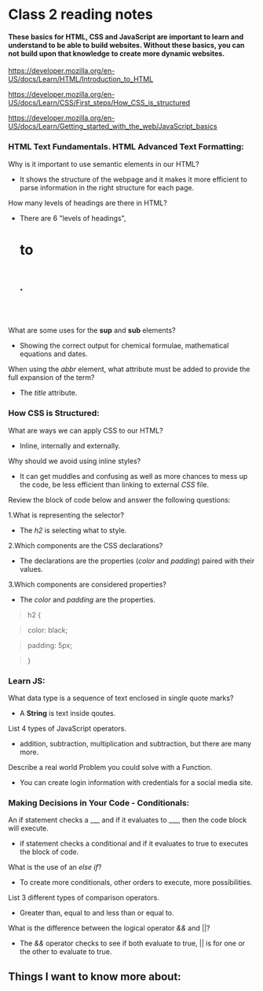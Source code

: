 # Class 2 reading notes

#### These basics for HTML, CSS and JavaScript are important to learn and understand to be able to build websites. Without these basics, you can not build upon that knowledge to create more dynamic websites.

<https://developer.mozilla.org/en-US/docs/Learn/HTML/Introduction_to_HTML>

<https://developer.mozilla.org/en-US/docs/Learn/CSS/First_steps/How_CSS_is_structured>

<https://developer.mozilla.org/en-US/docs/Learn/Getting_started_with_the_web/JavaScript_basics>

### HTML Text Fundamentals. HTML Advanced Text Formatting:

Why is it important to use semantic elements in our HTML?

* It shows the structure of the webpage and it makes it more efficient to parse information in the right structure for each page.

How many levels of headings are there in HTML?

* There are 6 "levels of headings", _<h1>_ to _<h6>_.

What are some uses for the **sup** and **sub** elements?

* Showing the correct output for chemical formulae, mathematical equations and dates.

When using the _abbr_ element, what attribute must be added to provide the full expansion of the term?

* The _title_ attribute.

### How CSS is Structured:

What are ways we can apply CSS to our HTML?

* Inline, internally and externally.

Why should we avoid using inline styles?

* It can get muddles and confusing as well as more chances to mess up the code, be less efficient than linking to external _CSS_ file.

Review the block of code below and answer the following questions:

   1.What is representing the selector?

   * The _h2_ is selecting what to style.

   2.Which components are the CSS declarations?

   * The declarations are the properties (_color_ and _padding_) paired with their values.

   3.Which components are considered properties?

   * The _color_ and _padding_ are the properties.

   > h2 {

   > color: black;

   > padding: 5px;

   > }

### Learn JS:

What data type is a sequence of text enclosed in single quote marks?

* A **String** is text inside qoutes.

List 4 types of JavaScript operators.

* addition, subtraction, multiplication and subtraction, but there are many more.

Describe a real world Problem you could solve with a Function.

* You can create login information with credentials for a social media site.

### Making Decisions in Your Code - Conditionals:

An if statement checks a ___ and if it evaluates to ___, then the code block will execute.

* if statement checks a conditional and if it evaluates to true to executes the block of code.

What is the use of an _else if_?

* To create more conditionals, other orders to execute, more possibilities.

List 3 different types of comparison operators.

* Greater than, equal to and less than or equal to.

What is the difference between the logical operator _&&_ and \|\|?

* The _&&_ operator checks to see if both evaluate to true, \|\| is for one or the other to evaluate to true.

## Things I want to know more about:
